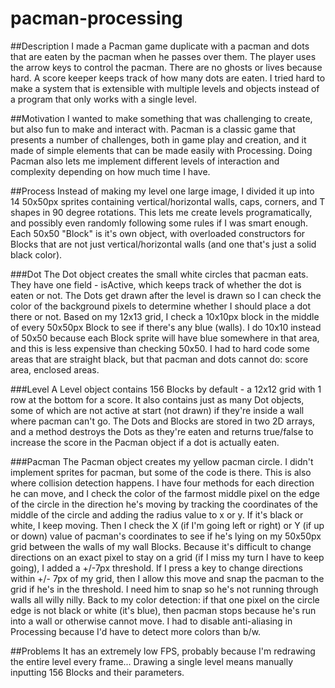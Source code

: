 # pacman-processing
##Description
I made a Pacman game duplicate with a pacman and dots that are eaten by the pacman when he passes over them. The player uses the arrow keys to control the pacman. There are no ghosts or lives because hard. A score keeper keeps track of how many dots are eaten. I tried hard to make a system that is extensible with multiple levels and objects instead of a program that only works with a single level.

##Motivation
I wanted to make something that was challenging to create, but also fun to make and interact with. Pacman is a classic game that presents a number of challenges, both in game play and creation, and it made of simple elements that can be made easily with Processing. Doing Pacman also lets me implement different levels of interaction and complexity depending on how much time I have.

##Process
Instead of making my level one large image, I divided it up into 14 50x50px sprites containing vertical/horizontal walls, caps, corners, and T shapes in 90 degree rotations. This lets me create levels programatically, and possibly even randomly following some rules if I was smart enough. Each 50x50 "Block" is it's own object, with overloaded constructors for Blocks that are not just vertical/horizontal walls (and one that's just a solid black color).

###Dot
The Dot object creates the small white circles that pacman eats. They have one field - isActive, which keeps track of whether the dot is eaten or not. The Dots get drawn after the level is drawn so I can check the color of the background pixels to determine whether I should place a dot there or not. Based on my 12x13 grid, I check a 10x10px block in the middle of every 50x50px Block to see if there's any blue (walls). I do 10x10 instead of 50x50 because each Block sprite will have blue somewhere in that area, and this is less expensive than checking 50x50. I had to hard code some areas that are straight black, but that pacman and dots cannot do: score area, enclosed areas.

###Level
A Level object contains 156 Blocks by default - a 12x12 grid with 1 row at the bottom for a score. It also contains just as many Dot objects, some of which are not active at start (not drawn) if they're inside a wall where pacman can't go. The Dots and Blocks are stored in two 2D arrays, and a method destroys the Dots as they're eaten and returns true/false to increase the score in the Pacman object if a dot is actually eaten.

###Pacman
The Pacman object creates my yellow pacman circle. I didn't implement sprites for pacman, but some of the code is there. This is also where collision detection happens. I have four methods for each direction he can move, and I check the color of the farmost middle pixel on the edge of the circle in the direction he's moving by tracking the coordinates of the middle of the circle and adding the radius value to x or y. If it's black or white, I keep moving. Then I check the X (if I'm going left or right) or Y (if up or down) value of pacman's coordinates to see if he's lying on my 50x50px grid between the walls of my wall Blocks. Because it's difficult to change directions on an exact pixel to stay on a grid (if I miss my turn I have to keep going), I added a +/-7px threshold. If I press a key to change directions within +/- 7px of my grid, then I allow this move and snap the pacman to the grid if he's in the threshold. I need him to snap so he's not running through walls all willy nilly. Back to my color detection: if that one pixel on the circle edge is not black or white (it's blue), then pacman stops because he's run into a wall or otherwise cannot move. I had to disable anti-aliasing in Processing because I'd have to detect more colors than b/w.

##Problems
It has an extremely low FPS, probably because I'm redrawing the entire level every frame... Drawing a single level means manually inputting 156 Blocks and their parameters.
